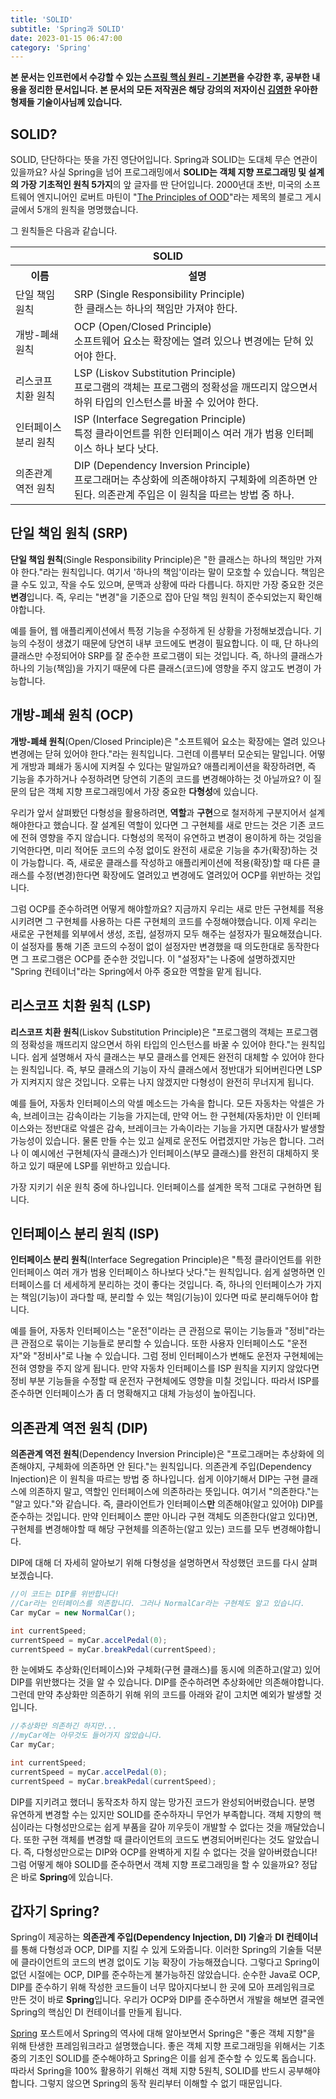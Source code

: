 ```yaml
---
title: 'SOLID'
subtitle: 'Spring과 SOLID'
date: 2023-01-15 06:47:00
category: 'Spring'
---
```


**본 문서는 인프런에서 수강할 수 있는 [스프링 핵심 원리 - 기본편](https://inflearn.com/course/스프링-핵심-원리-기본편)을 수강한 후, 공부한 내용을 정리한 문서입니다. 본 문서의 모든 저작권은 해당 강의의 저자이신 [김영한](https://inflearn.com/users/@yh) 우아한형제들 기술이사님께 있습니다.**

## SOLID?

SOLID, 단단하다는 뜻을 가진 영단어입니다. Spring과 SOLID는 도대체 무슨 연관이 있을까요? 사실 Spring을 넘어 프로그래밍에서 **SOLID는 객체 지향 프로그래밍 및 설계의 가장 기초적인 원칙 5가지**의 앞 글자를 딴 단어입니다. 2000년대 초반, 미국의 소프트웨어 엔지니어인 로버트 마틴이 "[The Principles of OOD](http://butunclebob.com/ArticleS.UncleBob.PrinciplesOfOod)"라는 제목의 블로그 게시글에서 5개의 원칙을 명명했습니다.

그 원칙들은 다음과 같습니다.

<table>
    <tr>
        <th colspan="2">SOLID</th>
    </tr>
    <tr>
        <th>이름</th>
        <th>설명</th>
    </tr>
    <tr>
        <td>단일 책임 원칙</td>
        <td>SRP (Single Responsibility Principle)<br>한 클래스는 하나의 책임만 가져야 한다.</td>
    </tr>
    <tr>
        <td>개방-폐쇄 원칙</td>
        <td>OCP (Open/Closed Principle)<br>소프트웨어 요소는 확장에는 열려 있으나 변경에는 닫혀 있어야 한다.</td>
    </tr>
    <tr>
        <td>리스코프 치환 원칙</td>
        <td>LSP (Liskov Substitution Principle)<br>프로그램의 객체는 프로그램의 정확성을 깨뜨리지 않으면서 하위 타입의 인스턴스를 바꿀 수 있어야 한다.</td>
    </tr>
    <tr>
        <td>인터페이스 분리 원칙</td>
        <td>ISP (Interface Segregation Principle)<br>특정 클라이언트를 위한 인터페이스 여러 개가 범용 인터페이스 하나 보다 낫다.</td>
    </tr>
    <tr>
        <td>의존관계 역전 원칙</td>
        <td>DIP (Dependency Inversion Principle)<br>프로그래머는 추상화에 의존해야하지 구체화에 의존하면 안된다. 의존관계 주입은 이 원칙을 따르는 방법 중 하나.</td>
    </tr>
</table>

## 단일 책임 원칙 (SRP)

**단일 책임 원칙**(Single Responsibility Principle)은 "한 클래스는 하나의 책임만 가져야 한다."라는 원칙입니다. 여기서 '하나의 책임'이라는 말이 모호할 수 있습니다. 책임은 클 수도 있고, 작을 수도 있으며, 문맥과 상황에 따라 다릅니다. 하지만 가장 중요한 것은 **변경**입니다. 즉, 우리는 "변경"을 기준으로 잡아 단일 책임 원칙이 준수되었는지 확인해야합니다.

예를 들어, 웹 애플리케이션에서 특정 기능을 수정하게 된 상황을 가정해보겠습니다. 기능의 수정이 생겼기 때문에 당연히 내부 코드에도 변경이 필요합니다. 이 때, 단 하나의 클래스만 수정되어야 SRP를 잘 준수한 프로그램이 되는 것입니다. 즉, 하나의 클래스가 하나의 기능(책임)을 가지기 때문에 다른 클래스(코드)에 영향을 주지 않고도 변경이 가능합니다.

## 개방-폐쇄 원칙 (OCP)

**개방-폐쇄 원칙**(Open/Closed Principle)은 "소프트웨어 요소는 확장에는 열려 있으나 변경에는 닫혀 있어야 한다."라는 원칙입니다. 그런데 이름부터 모순되는 말입니다. 어떻게 개방과 폐쇄가 동시에 지켜질 수 있다는 말일까요? 애플리케이션을 확장하려면, 즉 기능을 추가하거나 수정하려면 당연히 기존의 코드를 변경해야하는 것 아닐까요? 이 질문의 답은 객체 지향 프로그래밍에서 가장 중요한 **다형성**에 있습니다.

우리가 앞서 살펴봤던 다형성을 활용하려면, **역할**과 **구현**으로 철저하게 구분지어서 설계해야한다고 했습니다. 잘 설계된 역할이 있다면 그 구현체를 새로 만드는 것은 기존 코드에 전혀 영향을 주지 않습니다. 다형성의 목적이 유연하고 변경이 용이하게 하는 것임을 기억한다면, 미리 적어둔 코드의 수정 없이도 완전히 새로운 기능을 추가(확장)하는 것이 가능합니다. 즉, 새로운 클래스를 작성하고 애플리케이션에 적용(확장)할 때 다른 클래스를 수정(변경)한다면 확장에도 열려있고 변경에도 열려있어 OCP를 위반하는 것입니다.

그럼 OCP를 준수하려면 어떻게 해야할까요? 지금까지 우리는 새로 만든 구현체를 적용시키려면 그 구현체를 사용하는 다른 구현체의 코드를 수정해야했습니다. 이제 우리는 새로운 구현체를 외부에서 생성, 조립, 설정까지 모두 해주는 설정자가 필요해졌습니다. 이 설정자를 통해 기존 코드의 수정이 없이 설정자만 변경했을 때 의도한대로 동작한다면 그 프로그램은 OCP를 준수한 것입니다. 이 "설정자"는 나중에 설명하겠지만 "Spring 컨테이너"라는 Spring에서 아주 중요한 역할을 맡게 됩니다.

## 리스코프 치환 원칙 (LSP)

**리스코프 치환 원칙**(Liskov Substitution Principle)은 "프로그램의 객체는 프로그램의 정확성을 깨뜨리지 않으면서 하위 타입의 인스턴스를 바꿀 수 있어야 한다."는 원칙입니다. 쉽게 설명해서 자식 클래스는 부모 클래스를 언제든 완전히 대체할 수 있어야 한다는 원칙입니다. 즉, 부모 클래스의 기능이 자식 클래스에서 정반대가 되어버린다면 LSP가 지켜지지 않은 것입니다. 오류는 나지 않겠지만 다형성이 완전히 무너지게 됩니다.

예를 들어, 자동차 인터페이스의 악셀 메소드는 가속을 합니다. 모든 자동차는 악셀은 가속, 브레이크는 감속이라는 기능을 가지는데, 만약 어느 한 구현체(자동차)만 이 인터페이스와는 정반대로 악셀은 감속, 브레이크는 가속이라는 기능을 가지면 대참사가 발생할 가능성이 있습니다. 물론 만들 수는 있고 실제로 운전도 어렵겠지만 가능은 합니다. 그러나 이 예시에선 구현체(자식 클래스)가 인터페이스(부모 클래스)를 완전히 대체하지 못하고 있기 때문에 LSP를 위반하고 있습니다.

가장 지키기 쉬운 원칙 중에 하나입니다. 인터페이스를 설계한 목적 그대로 구현하면 됩니다.

## 인터페이스 분리 원칙 (ISP)

**인터페이스 분리 원칙**(Interface Segregation Principle)은 "특정 클라이언트를 위한 인터페이스 여러 개가 범용 인터페이스 하나보다 낫다."는 원칙입니다. 쉽게 설명하면 인터페이스를 더 세세하게 분리하는 것이 좋다는 것입니다. 즉, 하나의 인터페이스가 가지는 책임(기능)이 과다할 때, 분리할 수 있는 책임(기능)이 있다면 따로 분리해두어야 합니다.

예를 들어, 자동차 인터페이스는 "운전"이라는 큰 관점으로 묶이는 기능들과 "정비"라는 큰 관점으로 묶이는 기능들로 분리할 수 있습니다. 또한 사용자 인터페이스도 "운전자"와 "정비사"로 나눌 수 있습니다. 그럼 정비 인터페이스가 변해도 운전자 구현체에는 전혀 영향을 주지 않게 됩니다. 만약 자동차 인터페이스를 ISP 원칙을 지키지 않았다면 정비 부분 기능들을 수정할 때 운전자 구현체에도 영향을 미칠 것입니다. 따라서 ISP를 준수하면 인터페이스가 좀 더 명확해지고 대체 가능성이 높아집니다.

## 의존관계 역전 원칙 (DIP)

**의존관계 역전 원칙**(Dependency Inversion Principle)은 "프로그래머는 추상화에 의존해야지, 구체화에 의존하면 안 된다."는 원칙입니다. 의존관계 주입(Dependency Injection)은 이 원칙을 따르는 방법 중 하나입니다. 쉽게 이야기해서 DIP는 구현 클래스에 의존하지 말고, 역할인 인터페이스에 의존하라는 뜻입니다. 여기서 "의존한다."는 "알고 있다."와 같습니다. 즉, 클라이언트가 인터페이스**만** 의존해야(알고 있어야) DIP를 준수하는 것입니다. 만약 인터페이스 뿐만 아니라 구현 객체도 의존한다(알고 있다)면, 구현체를 변경해야할 때 해당 구현체를 의존하는(알고 있는) 코드를 모두 변경해야합니다.

DIP에 대해 더 자세히 알아보기 위해 다형성을 설명하면서 작성했던 코드를 다시 살펴보겠습니다.

```java
//이 코드는 DIP를 위반합니다!
//Car라는 인터페이스를 의존합니다. 그러나 NormalCar라는 구현체도 알고 있습니다.
Car myCar = new NormalCar();

int currentSpeed;
currentSpeed = myCar.accelPedal(0);
currentSpeed = myCar.breakPedal(currentSpeed);
```

한 눈에봐도 추상화(인터페이스)와 구체화(구현 클래스)를 동시에 의존하고(알고) 있어 DIP를 위반했다는 것을 알 수 있습니다. DIP를 준수하려면 추상화에만 의존해야합니다. 그런데 만약 추상화만 의존하기 위해 위의 코드를 아래와 같이 고치면 예외가 발생할 것입니다.

```java
//추상화만 의존하긴 하지만...
//myCar에는 아무것도 들어가지 않았습니다.
Car myCar;

int currentSpeed;
currentSpeed = myCar.accelPedal(0);
currentSpeed = myCar.breakPedal(currentSpeed);
```

DIP를 지키려고 했더니 동작조차 하지 않는 망가진 코드가 완성되어버렸습니다. 분명 유연하게 변경할 수는 있지만 SOLID를 준수하자니 무언가 부족합니다. 객체 지향의 핵심이라는 다형성만으로는 쉽게 부품을 갈아 끼우듯이 개발할 수 없다는 것을 깨달았습니다. 또한 구현 객체를 변경할 때 클라이언트의 코드도 변경되어버린다는 것도 알았습니다. 즉, 다형성만으로는 DIP와 OCP를 완벽하게 지킬 수 없다는 것을 알아버렸습니다! 그럼 어떻게 해야 SOLID를 준수하면서 객체 지향 프로그래밍을 할 수 있을까요? 정답은 바로 **Spring**에 있습니다.

## 갑자기 Spring?

Spring이 제공하는 **의존관계 주입(Dependency Injection, DI) 기술**과 **DI 컨테이너**를 통해 다형성과 OCP, DIP를 지킬 수 있게 도와줍니다. 이러한 Spring의 기술들 덕분에 클라이언트의 코드의 변경 없이도 기능 확장이 가능해졌습니다. 그렇다고 Spring이 없던 시절에는 OCP, DIP를 준수하는게 불가능하진 않았습니다. 순수한 Java로 OCP, DIP를 준수하기 위해 작성한 코드들이 너무 많아지다보니 한 곳에 모아 프레임워크로 만든 것이 바로 **Spring**입니다. 우리가 OCP와 DIP를 준수하면서 개발을 해보면 결국엔 Spring의 핵심인 DI 컨테이너를 만들게 됩니다.

[Spring](https://blog.coderoad.kr/spring) 포스트에서 Spring의 역사에 대해 알아보면서 Spring은 "좋은 객체 지향"을 위해 탄생한 프레임워크라고 설명했습니다. 좋은 객체 지향 프로그래밍을 위해서는 기초 중의 기초인 SOLID를 준수해야하고 Spring은 이를 쉽게 준수할 수 있도록 돕습니다. 따라서 Spring을 100% 활용하기 위해선 객체 지향 5원칙, SOLID를 반드시 공부해야합니다. 그렇지 않으면 Spring의 동작 원리부터 이해할 수 없기 때문입니다.
